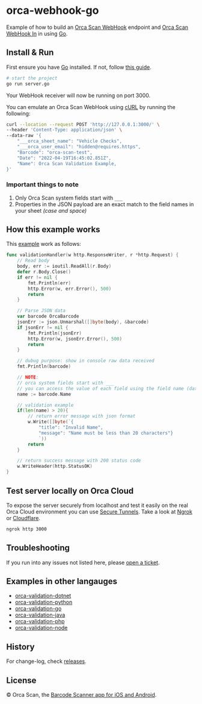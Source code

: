 # orca-webhook-go

Example of how to build an [Orca Scan WebHook](https://orcascan.com/docs/api/webhooks) endpoint and [Orca Scan WebHook In](https://orcascan.com/guides/how-to-update-orca-scan-from-your-system-4b249706) in using [Go](https://go.dev/).

## Install & Run

First ensure you have [Go](https://go.dev/) installed. If not, follow [this guide](https://go.dev/doc/install).

```bash
# start the project
go run server.go
```

Your WebHook receiver will now be running on port 3000.

You can emulate an Orca Scan WebHook using [cURL](https://dev.to/ibmdeveloper/what-is-curl-and-why-is-it-all-over-api-docs-9mh) by running the following:

```bash
curl --location --request POST 'http://127.0.0.1:3000/' \
--header 'Content-Type: application/json' \
--data-raw '{
    "___orca_sheet_name": "Vehicle Checks",
    "___orca_user_email": "hidden@requires.https",
    "Barcode": "orca-scan-test",
    "Date": "2022-04-19T16:45:02.851Z",
    "Name": Orca Scan Validation Example,
}'
```

### Important things to note

1. Only Orca Scan system fields start with `___`
2. Properties in the JSON payload are an exact match to the  field names in your sheet _(case and space)_

## How this example works

This [example](server.go) work as follows:


```go
func validationHandler(w http.ResponseWriter, r *http.Request) {
	// Read body
	body, err := ioutil.ReadAll(r.Body)
	defer r.Body.Close()
	if err != nil {
		fmt.Println(err)
		http.Error(w, err.Error(), 500)
		return
	}

	// Parse JSON data
	var barcode OrcaBarcode
	jsonErr := json.Unmarshal([]byte(body), &barcode)
	if jsonErr != nil {
		fmt.Println(jsonErr)
		http.Error(w, jsonErr.Error(), 500)
		return
	}

    // dubug purpose: show in console raw data received
	fmt.Println(barcode)

	// NOTE:
	// orca system fields start with ___
	// you can access the value of each field using the field name (data.Name, data.Barcode, data.Location)
	name := barcode.Name

	// validation example
	if(len(name) > 20){
		// return error message with json format
		w.Write([]byte(`{
			"title": "Invalid Name",
			"message": "Name must be less than 20 characters"}
			`))
		return
	}

	// return success message with 200 status code
	w.WriteHeader(http.StatusOK)
}
```

## Test server locally on Orca Cloud

To expose the server securely from localhost and test it easily on the real Orca Cloud environment you can use [Secure Tunnels](https://ngrok.com/docs/secure-tunnels#what-are-ngrok-secure-tunnels). Take a look at [Ngrok](https://ngrok.com/) or [Cloudflare](https://www.cloudflare.com/).

```bash
ngrok http 3000
```

## Troubleshooting

If you run into any issues not listed here, please [open a ticket](https://github.com/orca-scan/orca-validation-go/issues).

## Examples in other langauges
* [orca-validation-dotnet](https://github.com/orca-scan/orca-validation-dotnet)
* [orca-validation-python](https://github.com/orca-scan/orca-validation-python)
* [orca-validation-go](https://github.com/orca-scan/orca-validation-go)
* [orca-validation-java](https://github.com/orca-scan/orca-validation-java)
* [orca-validation-php](https://github.com/orca-scan/orca-validation-php)
* [orca-validation-node](https://github.com/orca-scan/orca-validation-node)

## History

For change-log, check [releases](https://github.com/orca-scan/orca-validation-python/releases).

## License

&copy; Orca Scan, the [Barcode Scanner app for iOS and Android](https://orcascan.com).